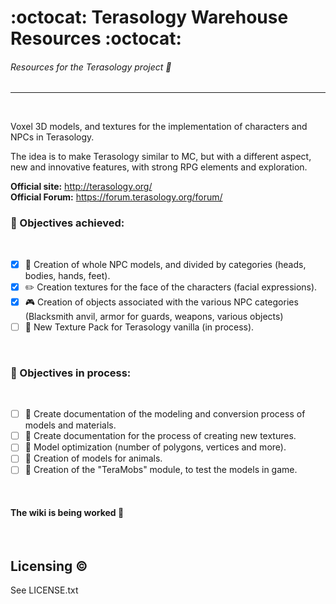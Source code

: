 # :octocat: Terasology Warehouse Resources :octocat:
###### Resources for the Terasology project :art:
------
<br/>

Voxel 3D models, and textures for the implementation of characters and NPCs in Terasology.
<br/>

The idea is to make Terasology similar to MC, but with a different aspect, new and innovative features, with strong RPG elements and exploration.
<br/>

**Official site:** http://terasology.org/ <br/>
**Official Forum:** https://forum.terasology.org/forum/ <br/>

### :dart: Objectives achieved:
<br/>

- [x] :couple: Creation of whole NPC models, and divided by categories (heads, bodies, hands, feet).
- [X] :pencil2: Creation textures for the face of the characters (facial expressions).
- [X] :video_game: Creation of objects associated with the various NPC categories (Blacksmith anvil, armor for guards, weapons, various objects)
- [ ] :sunrise_over_mountains: New Texture Pack for Terasology vanilla (in process).
<br/>

### :dart: Objectives in process:
<br/>

- [ ] :book: Create documentation of the modeling and conversion process of models and materials.
- [ ] :book: Create documentation for the process of creating new textures.
- [ ] :bug: Model optimization (number of polygons, vertices and more).
- [ ] :pig: Creation of models for animals.
- [ ] :floppy_disk: Creation of the "TeraMobs" module, to test the models in game.
<br/>

#### The wiki is being worked :construction:
<br/>

Licensing :copyright:
---------

See LICENSE.txt
